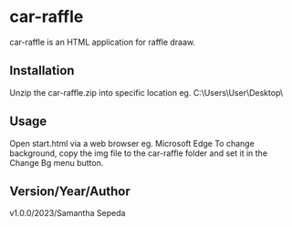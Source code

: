 # car-raffle

car-raffle is an HTML application for raffle draaw.

## Installation

Unzip the car-raffle.zip into specific location eg. C:\Users\User\Desktop\

## Usage

Open start.html via a web browser eg. Microsoft Edge
To change background, copy the img file to the car-raffle folder and set it in the Change Bg menu button.

## Version/Year/Author

v1.0.0/2023/Samantha Sepeda